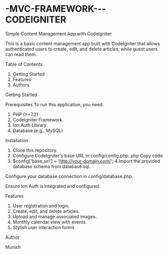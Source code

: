 # -MVC-FRAMEWORK---CODEIGNITER

Simple Content Management App with CodeIgniter

This is a basic content management app built with CodeIgniter that allows authenticated users to create, edit, and delete articles, while guest users can read them.

Table of Contents

1. Getting Started
2. Features
3. Authors

Getting Started

Prerequisites
To run this application, you need:

1. PHP (>=7.2)
2. CodeIgniter Framework
3. Ion Auth Library
4. Database (e.g., MySQL)
   
Installation

1. Clone this repository.
2. Configure CodeIgniter's base URL in config/config.php: php Copy code
3. $config['base_url'] = 'http://your-domain.com/';
4.Import the provided database schema from database.sql.

Configure your database connection in config/database.php.

Ensure Ion Auth is integrated and configured.

Features

1. User registration and login.
2. Create, edit, and delete articles.
3. Upload and manage associated images.
4. Monthly calendar view with events.
5. Stylish user interaction forms

Author

Munish
